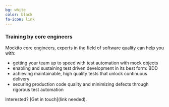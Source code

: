 ```yaml
---
bg: white
color: black
fa-icon: link
---
```


### Training by core engineers

Mockito core engineers, experts in the field of software quality can help you with:

* getting your team up to speed with test automation with mock objects
* enabling and sustaining test driven development in its best form: BDD
* achieving maintainable, high quality tests that unlock continuous delivery
* securing production code quality and minimizing defects through rigorous test automation

Interested? [Get in touch](link needed).